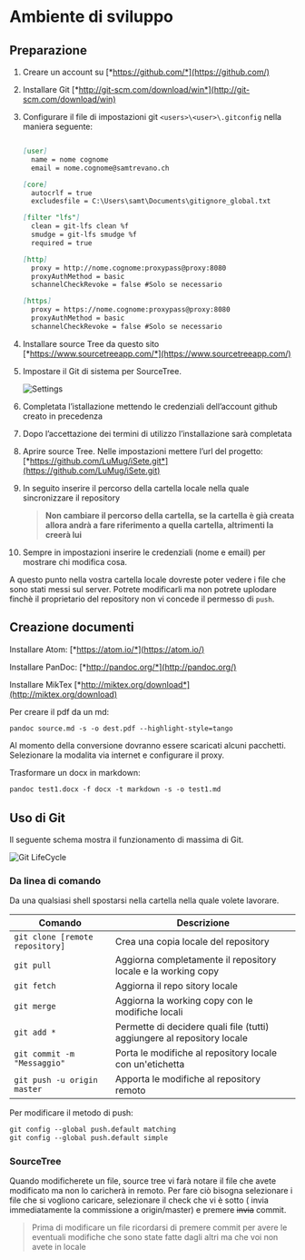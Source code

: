 # Ambiente di sviluppo

## Preparazione

1.  Creare un account su [*https://github.com/*](https://github.com/)

1.  Installare Git
    [*http://git-scm.com/download/win*](http://git-scm.com/download/win)

1.  Configurare il file di impostazioni git ```<users>\<user>\.gitconfig```
    nella maniera seguente:

    ```markdown

    [user]
      name = nome cognome
      email = nome.cognome@samtrevano.ch

    [core]
      autocrlf = true
      excludesfile = C:\Users\samt\Documents\gitignore_global.txt

    [filter "lfs"]
      clean = git-lfs clean %f
      smudge = git-lfs smudge %f
      required = true

    [http]
      proxy = http://nome.cognome:proxypass@proxy:8080
      proxyAuthMethod = basic
      schannelCheckRevoke = false #Solo se necessario

    [https]
      proxy = https://nome.cognome:proxypass@proxy:8080
      proxyAuthMethod = basic
      schannelCheckRevoke = false #Solo se necessario
      ```


1. Installare source Tree da questo sito
    [*https://www.sourcetreeapp.com/*](https://www.sourcetreeapp.com/)

1.  Impostare il Git di sistema per SourceTree.

    ![Settings](../Documentazione/img/ST_img1.png)

1.  Completata l’istallazione mettendo le credenziali dell’account github
    creato in precedenza

1.  Dopo l’accettazione dei termini di utilizzo l’installazione sarà
    completata

1.  Aprire source Tree. Nelle impostazioni mettere l’url del progetto:
    [*https://github.com/LuMug/iSete.git*](https://github.com/LuMug/iSete.git)

1.  In seguito inserire il percorso della cartella locale nella quale sincronizzare il repository

     > **Non cambiare il percorso della cartella, se la cartella è già creata allora andrà a fare riferimento a quella cartella, altrimenti la creerà lui**

1. Sempre in impostazioni inserire le credenziali (nome e email) per
    mostrare chi modifica cosa.

A questo punto nella vostra cartella locale dovreste poter vedere i file
che sono stati messi sul server. Potrete modificarli ma non potrete uplodare finchè il proprietario del repository non vi concede il permesso di ```push```.


## Creazione documenti
Installare Atom: [*https://atom.io/*](https://atom.io/)

Installare PanDoc: [*http://pandoc.org/*](http://pandoc.org/)

Installare MikTex [*http://miktex.org/download*](http://miktex.org/download)



Per creare il pdf da un md:

```markdown
pandoc source.md -s -o dest.pdf --highlight-style=tango
```
Al momento della conversione dovranno essere scaricati alcuni pacchetti. Selezionare la modalita via internet e configurare il proxy.

Trasformare un docx in markdown:

```markdown
pandoc test1.docx -f docx -t markdown -s -o test1.md
```


## Uso di Git

Il seguente schema mostra il funzionamento di massima di Git.

![Git LifeCycle](../Documentazione/img/git-workflow.png)

### Da linea di comando

Da una qualsiasi shell spostarsi nella cartella nella quale volete
lavorare.

|Comando  |Descrizione          |
|---------                      |------------------------------------|
|```git clone [remote repository]```  |Crea una copia locale del repository|
|```git pull     ```                  |Aggiorna completamente il repository locale e la working copy|
|```git fetch ```                     |Aggiorna il repo sitory locale|
|```git merge                  ```    |Aggiorna la working copy con le modifiche locali|
|```git add *                  ```    |Permette di decidere quali file (tutti) aggiungere al repository locale|
|```git commit -m "Messaggio"  ```    |Porta le modifiche al repository locale con un'etichetta|
|```git push -u origin master   ```   |Apporta le modifiche al repository remoto|

Per modificare il metodo di push:

```markdown
git config --global push.default matching
git config --global push.default simple
```

### SourceTree
Quando modificherete un file, source tree vi farà notare il file che
avete modificato ma non lo caricherà in remoto. Per fare ciò bisogna selezionare i
file che si vogliono caricare, selezionare il check che vi è sotto ( invia
immediatamente la commissione a origin/master) e premere ~~invia~~ commit.

> Prima di modificare un file ricordarsi di premere commit per avere le
eventuali modifiche che sono state fatte dagli altri ma che voi non
avete in locale
